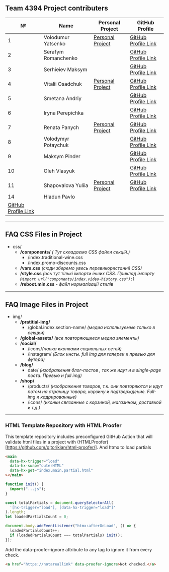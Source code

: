 ## Team 4394 Project contributers

| №   | Name                | Personal Project                                                             | GitHub Profile                                            |
| --- | ------------------- | ---------------------------------------------------------------------------- | --------------------------------------------------------- |
| 1   | Volodumur Yatsenko  | [Personal Project](https://github.com/vovan22/Task-1-advanced)               | [GitHub Profile Link](https://github.com/vovan22)         |
| 2   | Serafym Romanchenko |                                                                              | [GitHub Profile Link](https://github.com/Serafym42)       |
| 3   | Serhieiev Maksym    |                                                                              | [GitHub Profile Link](https://github.com/Lavo4nik)        |
| 4   | Vitalii Osadchuk    | [Personal Project](https://github.com/VitaliyOsadchuk/Business_landing_page) | [GitHub Profile Link](https://github.com/VitaliyOsadchuk) |
| 5   | Smetana Andriy      |                                                                              | [GitHub Profile Link](https://github.com/AndriyLike)      |
| 6   | Iryna Perepichka    |                                                                              | [GitHub Profile Link](https://github.com/moonlesse)       |
| 7   | Renata Panych       | [Personal Project](https://github.com/RenataPanych/project)                  | [GitHub Profile Link](https://github.com/RenataPanych)    |
| 8   | Volodymyr Potaychuk |                                                                              | [GitHub Profile Link](https://github.com/Lwowsky/html)    |
| 9   | Maksym Pinder       |                                                                              | [GitHub Profile Link](https://github.com/PinderMaksim)    |
| 10  | Oleh Vlasyuk        |                                                                              | [GitHub Profile Link](https://github.com/Oleh-323)        |
| 11  | Shapovalova Yuliia  | [Personal Project](https://github.com/julishapovalova/html-web-project)      | [GitHub Profile Link](https://github.com/julishapovalova) |
| 14 | Hladun Pavlo         |                             |                                                |
[GitHub Profile Link](https://github.com/HladunPavlo)     |
---

## FAQ CSS Files in Project

- css/
  - **/components/** _( Тут складаємо CSS файли секцій.)_
    - /index.traditional-wine.css
    - /index.promo-discounts.css
  - **/vars.css** _(сюди зберемо увесь перевикористаний CSS)_
  - **/style.css** _(ось тут тількі імпорти інших CSS. Приклад імпорту `@import url("components/index.video-history.css");`)_
  - **/reboot.min.css** - _файл нормалізації стилів_

---

## FAQ Image Files in Project

- img/
  - **/pratitial-img/**
    - /global.index.section-name/ _(медиа используемые только в секции)_
  - **/global-assets/** _(все повторяющиеся медиа элементы)_
  - **/social/**
    - /icons/_(папка иконками социальных сетей)_
    - /instagram/ _(Блок инсты. full img для галереи и превью для футера)_
  - **/blog/**
    - date/ _(изображения блог-постов , так же идут и в single-page поста. Превью и full img)_
  - **/shop/**
    - /products/ _(изображения товаров, т.к. они повторяются и идут потом на страницу товара, корзину и подтверждение. Full-img и кадрированные)_
    - /icons/ _(иконки связанные с корзиной, магазином, доставкой и т.д.)_

---

### HTML Template Repository with HTML Proofer

This template repository includes preconfigured GitHub Action that will validate html files in a project with (HTMLProofer)[https://github.com/gjtorikian/html-proofer/].
And htmx to load partials

```html
<main
  data-hx-trigger="load"
  data-hx-swap="outerHTML"
  data-hx-get="index.main.partial.html"
></main>
```

```js
function init() {
  import("...js");
}

const totalPartials = document.querySelectorAll(
  '[hx-trigger="load"], [data-hx-trigger="load"]'
).length;
let loadedPartialsCount = 0;

document.body.addEventListener("htmx:afterOnLoad", () => {
  loadedPartialsCount++;
  if (loadedPartialsCount === totalPartials) init();
});
```

Add the data-proofer-ignore attribute to any tag to ignore it from every check.

```html
<a href="https://notareallink" data-proofer-ignore>Not checked.</a>
```
